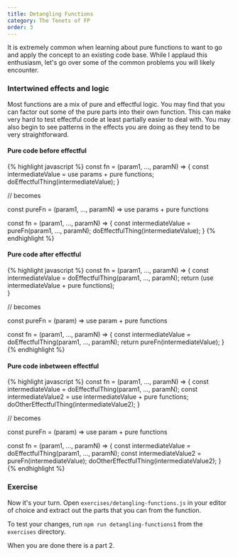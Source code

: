 ```yaml
---
title: Detangling Functions
category: The Tenets of FP
order: 3
---
```


It is extremely common when learning about pure functions to want to go and apply the concept to an existing code base. While I applaud this enthusiasm, let's go over some of the common problems you will likely encounter.

### Intertwined effects and logic

Most functions are a mix of pure and effectful logic. You may find that you can factor out some of the pure parts into their own function. This can make very hard to test effectful code at least partially easier to deal with. You may also begin to see patterns in the effects you are doing as they tend to be very straightforward.

#### Pure code before effectful

{% highlight javascript %}
const fn = (param1, ..., paramN) => {
  const intermediateValue = use params + pure functions;
  doEffectfulThing(intermediateValue);
}

// becomes

const pureFn = (param1, ..., paramN) => use params + pure functions

const fn = (param1, ..., paramN) => {
  const intermediateValue = pureFn(param1, ..., paramN);
  doEffectfulThing(intermediateValue);
}
{% endhighlight %}

#### Pure code after effectful

{% highlight javascript %}
const fn = (param1, ..., paramN) => {
  const intermediateValue = doEffectfulThing(param1, ..., paramN);
  return (use intermediateValue + pure functions);  
}

// becomes

const pureFn = (param) => use param + pure functions

const fn = (param1, ..., paramN) => {
  const intermediateValue = doEffectfulThing(param1, ..., paramN);
  return pureFn(intermediateValue);
}
{% endhighlight %}

#### Pure code inbetween effectful

{% highlight javascript %}
const fn = (param1, ..., paramN) => {
  const intermediateValue = doEffectfulThing(param1, ..., paramN);
  const intermediateValue2 = use intermediateValue + pure functions;
  doOtherEffectfulThing(intermediateValue2);
}

// becomes

const pureFn = (param) => use param + pure functions

const fn = (param1, ..., paramN) => {
  const intermediateValue = doEffectfulThing(param1, ..., paramN);
  const intermediateValue2 = pureFn(intermediateValue);
  doOtherEffectfulThing(intermediateValue2);
}
{% endhighlight %}

### Exercise

Now it's your turn. Open `exercises/detangling-functions.js` in your editor of choice and extract out the parts that you can from the function.

To test your changes, run `npm run detangling-functions1` from the `exercises` directory.

When you are done there is a part 2.
